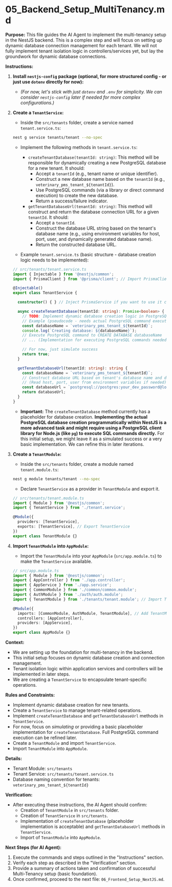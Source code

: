 # 05_Backend_Setup_MultiTenancy.md

**Purpose:**
This file guides the AI Agent to implement the multi-tenancy setup in the NestJS backend. This is a complex step and will focus on setting up dynamic database connection management for each tenant.  We will not fully implement tenant isolation logic in controllers/services yet, but lay the groundwork for dynamic database connections.

**Instructions:**

1.  **Install `nestjs-config` package (optional, for more structured config - or just use `dotenv` directly for now):**
    *   *(For now, let's stick with just `dotenv` and `.env` for simplicity.  We can consider `nestjs-config` later if needed for more complex configurations.)*

2.  **Create a `TenantService`:**
    *   Inside the `src/tenants` folder, create a service named `tenant.service.ts`:

    ```bash
    nest g service tenants/tenant --no-spec
    ```

    *   Implement the following methods in `tenant.service.ts`:
        *   `createTenantDatabase(tenantId: string)`:  This method will be responsible for dynamically creating a new PostgreSQL database for a new tenant. It should:
            *   Accept a `tenantId` (e.g., tenant name or unique identifier).
            *   Construct a new database name based on the `tenantId` (e.g., `veterinary_pms_tenant_${tenantId}`).
            *   Use PostgreSQL commands (via a library or direct command execution) to create the new database.
            *   Return a success/failure indicator.
        *   `getTenantDatabaseUrl(tenantId: string)`: This method will construct and return the database connection URL for a given `tenantId`. It should:
            *   Accept a `tenantId`.
            *   Construct the database URL string based on the tenant's database name (e.g., using environment variables for host, port, user, and dynamically generated database name).
            *   Return the constructed database URL.

    *   Example `tenant.service.ts` (basic structure - database creation logic needs to be implemented):

    ```typescript  typescript
    // src/tenants/tenant.service.ts
    import { Injectable } from '@nestjs/common';
    import { PrismaClient } from '@prisma/client'; // Import PrismaClient (or your PrismaService)

    @Injectable()
    export class TenantService {

      constructor() { } // Inject PrismaService if you want to use it centrally

      async createTenantDatabase(tenantId: string): Promise<boolean> {
        // TODO: Implement dynamic database creation logic in PostgreSQL
        // Example (pseudocode - needs actual PostgreSQL command execution):
        const databaseName = `veterinary_pms_tenant_${tenantId}`;
        console.log(`Creating database: ${databaseName}`);
        // Execute PostgreSQL command to CREATE DATABASE databaseName
        // ... (Implementation for executing PostgreSQL commands needed - e.g., using 'pg' library or similar) ...

        // For now, just simulate success
        return true;
      }

      getTenantDatabaseUrl(tenantId: string): string {
        const databaseName = `veterinary_pms_tenant_${tenantId}`;
        // Construct database URL based on tenant's database name and default connection details
        // (Read host, port, user from environment variables if needed)
        const databaseUrl = `postgresql://postgres:your_dev_password@localhost:5432/${databaseName}?schema=public`; // Replace password if needed
        return databaseUrl;
      }
    }
    ```
    *   **Important:** The `createTenantDatabase` method currently has a placeholder for database creation.  **Implementing the actual PostgreSQL database creation programmatically within NestJS is a more advanced task and might require using a PostgreSQL client library for Node.js (like `pg`) to execute SQL commands directly.**  For this initial setup, we might leave it as a simulated success or a very basic implementation.  We can refine this in later iterations.

3.  **Create a `TenantModule`:**
    *   Inside the `src/tenants` folder, create a module named `tenant.module.ts`:

    ```bash
    nest g module tenants/tenant --no-spec
    ```
    *   Declare `TenantService` as a provider in `TenantModule` and export it.

    ```typescript  typescript
    // src/tenants/tenant.module.ts
    import { Module } from '@nestjs/common';
    import { TenantService } from './tenant.service';

    @Module({
      providers: [TenantService],
      exports: [TenantService], // Export TenantService
    })
    export class TenantModule {}
    ```

4.  **Import `TenantModule` into `AppModule`:**
    *   Import the `TenantModule` into your `AppModule` (`src/app.module.ts`) to make the `TenantService` available.

    ```typescript  typescript
    // src/app.module.ts
    import { Module } from '@nestjs/common';
    import { AppController } from './app.controller';
    import { AppService } from './app.service';
    import { CommonModule } from './common/common.module';
    import { AuthModule } from './auth/auth.module';
    import { TenantModule } from './tenants/tenant.module'; // Import TenantModule

    @Module({
      imports: [CommonModule, AuthModule, TenantModule], // Add TenantModule to imports
      controllers: [AppController],
      providers: [AppService],
    })
    export class AppModule {}
    ```

**Context:**

*   We are setting up the foundation for multi-tenancy in the backend.
*   This initial setup focuses on dynamic database creation and connection management.
*   Tenant isolation logic within application services and controllers will be implemented in later steps.
*   We are creating a `TenantService` to encapsulate tenant-specific operations.

**Rules and Constraints:**

*   Implement dynamic database creation for new tenants.
*   Create a `TenantService` to manage tenant-related operations.
*   Implement `createTenantDatabase` and `getTenantDatabaseUrl` methods in `TenantService`.
*   For now, focus on *simulating* or providing a basic placeholder implementation for `createTenantDatabase`.  Full PostgreSQL command execution can be refined later.
*   Create a `TenantModule` and import `TenantService`.
*   Import `TenantModule` into `AppModule`.

**Details:**

*   Tenant Module: `src/tenants`
*   Tenant Service: `src/tenants/tenant.service.ts`
*   Database naming convention for tenants: `veterinary_pms_tenant_${tenantId}`

**Verification:**

*   After executing these instructions, the AI Agent should confirm:
    *   Creation of `TenantModule` in `src/tenants` folder.
    *   Creation of `TenantService` in `src/tenants`.
    *   Implementation of `createTenantDatabase` (placeholder implementation is acceptable) and `getTenantDatabaseUrl` methods in `TenantService`.
    *   Import of `TenantModule` into `AppModule`.

**Next Steps (for AI Agent):**

1.  Execute the commands and steps outlined in the "Instructions" section.
2.  Verify each step as described in the "Verification" section.
3.  Provide a summary of actions taken and confirmation of successful Multi-Tenancy setup (basic foundation).
4.  Once confirmed, proceed to the next file: `06_Frontend_Setup_NextJS.md`.
